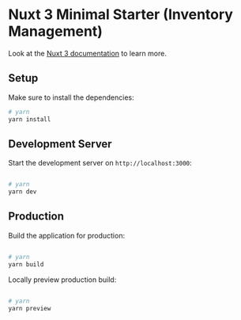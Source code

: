 # Nuxt 3 Minimal Starter (Inventory Management)

Look at the [Nuxt 3 documentation](https://nuxt.com/docs/getting-started/introduction) to learn more.

## Setup

Make sure to install the dependencies:

```bash
# yarn
yarn install
```

## Development Server

Start the development server on `http://localhost:3000`:

```bash

# yarn
yarn dev
```

## Production

Build the application for production:

```bash

# yarn
yarn build
```

Locally preview production build:

```bash

# yarn
yarn preview

```
